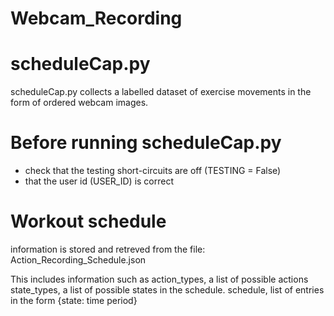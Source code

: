 # Webcam_Recording

# scheduleCap.py
scheduleCap.py collects a labelled dataset of exercise movements in the form of ordered webcam images.

# Before running scheduleCap.py
- check that the testing short-circuits are off (TESTING = False)
- that the user id (USER_ID) is correct

# Workout schedule
information is stored and retreved from the file:
Action_Recording_Schedule.json

This includes information such as
action_types, a list of possible actions
state_types, a list of possible states in the schedule.
schedule, list of entries in the form {state: time period}
